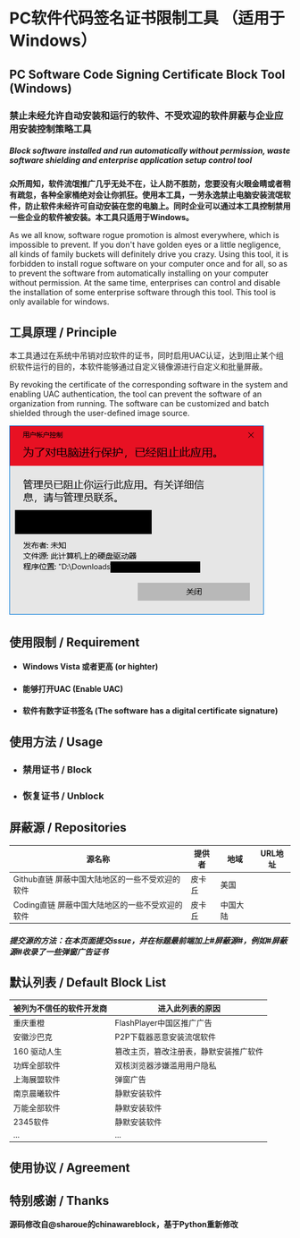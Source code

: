 # PC软件代码签名证书限制工具 （适用于Windows）

## PC Software Code Signing Certificate Block Tool (Windows)

### 禁止未经允许自动安装和运行的软件、不受欢迎的软件屏蔽与企业应用安装控制策略工具

##### Block software installed and run automatically without permission, waste software shielding and enterprise application setup control tool

**众所周知，软件流氓推广几乎无处不在，让人防不胜防，您要没有火眼金睛或者稍有疏忽，各种全家桶绝对会让你抓狂。使用本工具，一劳永逸禁止电脑安装流氓软件，防止软件未经许可自动安装在您的电脑上。同时企业可以通过本工具控制禁用一些企业的软件被安装。本工具只适用于Windows。**

As we all know, software rogue promotion is almost everywhere, which is impossible to prevent. If you don't have golden eyes or a little negligence, all kinds of family buckets will definitely drive you crazy. Using this tool, it is forbidden to install rogue software on your computer once and for all, so as to prevent the software from automatically installing on your computer without permission. At the same time, enterprises can control and disable the installation of some enterprise software through this tool. This tool is only available for windows.

## 工具原理 / Principle

本工具通过在系统中吊销对应软件的证书，同时启用UAC认证，达到阻止某个组织软件运行的目的，本软件能够通过自定义镜像源进行自定义和批量屏蔽。

By revoking the certificate of the corresponding software in the system and enabling UAC authentication, the tool can prevent the software of an organization from running. The software can be customized and batch shielded through the user-defined image source.

![readme-1](picture\readme-1.png)

## 使用限制 / Requirement

- #### Windows Vista 或者更高 (or highter)

- #### 能够打开UAC (Enable UAC)

- #### 软件有数字证书签名 (The software has a digital certificate signature)

## 使用方法 / Usage

- ### 禁用证书 / Block




- ### 恢复证书 / Unblock



## 屏蔽源 / Repositories

| 源名称                                          | 提供者 | 地域     | URL地址 |
| ----------------------------------------------- | ------ | -------- | ------- |
| Github直链 屏蔽中国大陆地区的一些不受欢迎的软件 | 皮卡丘 | 美国     |         |
| Coding直链 屏蔽中国大陆地区的一些不受欢迎的软件 | 皮卡丘 | 中国大陆 |         |

##### 提交源的方法：在本页面提交issue，并在标题最前端加上#屏蔽源#，例如#屏蔽源#收录了一些弹窗广告证书

## 默认列表 / Default Block List

| 被列为不信任的软件开发商 | 进入此列表的原因                       |
| ------------------------ | -------------------------------------- |
| 重庆重橙                 | FlashPlayer中国区推广广告              |
| 安徽沙巴克               | P2P下载器恶意安装流氓软件              |
| 160 驱动人生             | 篡改主页，篡改注册表，静默安装推广软件 |
| 功辉全部软件             | 双核浏览器涉嫌滥用用户隐私             |
| 上海展盟软件             | 弹窗广告                               |
| 南京晨曦软件             | 静默安装软件                           |
| 万能全部软件             | 静默安装软件                           |
| 2345软件                 | 静默安装软件                           |
| ...                      | ...                                    |

## 使用协议 / Agreement



## 特别感谢 / Thanks

**源码修改自@sharoue的chinawareblock，基于Python重新修改**
